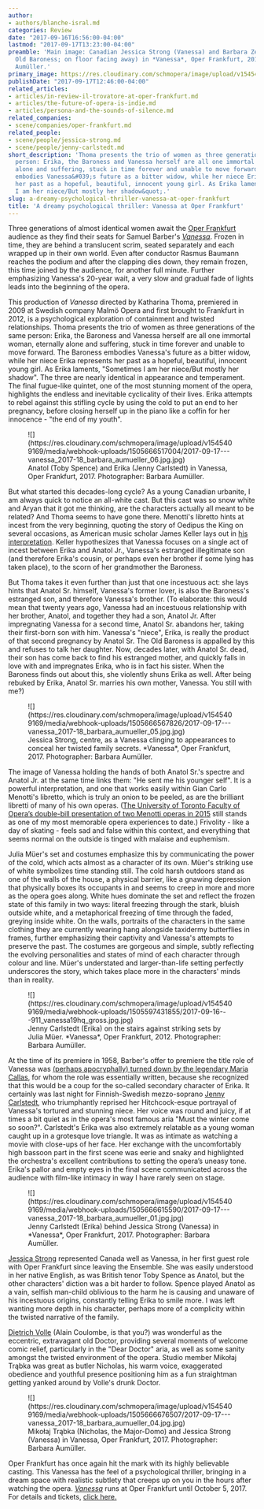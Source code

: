 ```yaml
---
author:
- authors/blanche-isral.md
categories: Review
date: "2017-09-16T16:56:00-04:00"
lastmod: "2017-09-17T13:23:00-04:00"
preamble: 'Main image: Canadian Jessica Strong (Vanessa) and Barbara Zechmeister (the
  Old Baroness; on floor facing away) in *Vanessa*, Oper Frankfurt, 2017. Photo: Barbara
  Aumüller.'
primary_image: https://res.cloudinary.com/schmopera/image/upload/v1545409169/media/webhook-uploads/1505666756073/2017-09-17---square---vanessa_2017-18_barbara_aumueller_07.jpg.jpg
publishDate: "2017-09-17T12:46:00-04:00"
related_articles:
- articles/in-review-il-trovatore-at-oper-frankfurt.md
- articles/the-future-of-opera-is-indie.md
- articles/persona-and-the-sounds-of-silence.md
related_companies:
- scene/companies/oper-frankfurt.md
related_people:
- scene/people/jessica-strong.md
- scene/people/jenny-carlstedt.md
short_description: 'Thoma presents the trio of women as three generations of the same
  person: Erika, the Baroness and Vanessa herself are all one immortal woman, eternally
  alone and suffering, stuck in time forever and unable to move forward. The Baroness
  embodies Vanessa&#039;s future as a bitter widow, while her niece Erika represents
  her past as a hopeful, beautiful, innocent young girl. As Erika laments, &quot;Sometimes
  I am her niece/But mostly her shadow&quot;.'
slug: a-dreamy-psychological-thriller-vanessa-at-oper-frankfurt
title: 'A dreamy psychological thriller: Vanessa at Oper Frankfurt'
---
```


Three generations of almost identical women await the [Oper Frankfurt](/scene/companies/opera-frankfurt/) audience as they find their seats for Samuel Barber's [*Vanessa*](http://www.oper-frankfurt.de/en/season-calendar/vanessa/?id_datum=892). Frozen in time, they are behind a translucent scrim, seated separately and each wrapped up in their own world. Even after conductor Rasmus Baumann reaches the podium and after the clapping dies down, they remain frozen, this time joined by the audience, for another full minute. Further emphasizing Vanessa's 20-year wait, a very slow and gradual fade of lights leads into the beginning of the opera.

This production of *Vanessa* directed by Katharina Thoma, premiered in 2009 at Swedish company Malmö Opera and first brought to Frankfurt in 2012, is a psychological exploration of containment and twisted relationships. Thoma presents the trio of women as three generations of the same person: Erika, the Baroness and Vanessa herself are all one immortal woman, eternally alone and suffering, stuck in time forever and unable to move forward. The Baroness embodies Vanessa's future as a bitter widow, while her niece Erika represents her past as a hopeful, beautiful, innocent young girl. As Erika laments, "Sometimes I am her niece/But mostly her shadow". The three are nearly identical in appearance and temperament. The final fugue-like quintet, one of the most stunning moment of the opera, highlights the endless and inevitable cyclicality of their lives. Erika attempts to rebel against this stifling cycle by using the cold to put an end to her pregnancy, before closing herself up in the piano like a coffin for her innocence - "the end of my youth". 

<figure data-type="image">![](https://res.cloudinary.com/schmopera/image/upload/v1545409169/media/webhook-uploads/1505666517004/2017-09-17---vanessa_2017-18_barbara_aumueller_06.jpg.jpg)<figcaption>Anatol (Toby Spence) and Erika (Jenny Carlstedt) in Vanessa, Oper Frankfurt, 2017. Photographer: Barbara Aumüller.</figcaption>
</figure>

But what started this decades-long cycle? As a young Canadian urbanite, I am always quick to notice an all-white cast. But this cast was so snow white and Aryan that it got me thinking, are the characters actually all meant to be related? And Thoma seems to have gone there. Menotti's libretto hints at incest from the very beginning, quoting the story of Oedipus the King on several occasions, as American music scholar James Keller lays out in [his interpretation](http://www.santafenewmexican.com/pasatiempo/columns/listen_up/in-the-family-way-pondering-vanessa/article_d118b239-ac91-5ee5-82b5-5a0c5990c91f.html). Keller hypothesizes that Vanessa focuses on a single act of incest between Erika and Anatol Jr., Vanessa's estranged illegitimate son (and therefore Erika's cousin, or perhaps even her brother if some lying has taken place), to the scorn of her grandmother the Baroness. 

But Thoma takes it even further than just that one incestuous act: she lays hints that Anatol Sr. himself, Vanessa's former lover, is also the Baroness's estranged son, and therefore Vanessa's brother. (To elaborate: this would mean that twenty years ago, Vanessa had an incestuous relationship with her brother, Anatol, and together they had a son, Anatol Jr. After impregnating Vanessa for a second time, Anatol Sr. abandons her, taking their first-born son with him. Vanessa's "niece", Erika, is really the product of that second pregnancy by Anatol Sr. The Old Baroness is appalled by this and refuses to talk her daughter. Now, decades later, with Anatol Sr. dead, their son has come back to find his estranged mother, and quickly falls in love with and impregnates Erika, who is in fact his sister. When the Baroness finds out about this, she violently shuns Erika as well. After being rebuked by Erika, Anatol Sr. marries his own mother, Vanessa. You still with me?) 

<figure data-type="image">![](https://res.cloudinary.com/schmopera/image/upload/v1545409169/media/webhook-uploads/1505666567826/2017-09-17---vanessa_2017-18_barbara_aumueller_05.jpg.jpg)
<figcaption>Jessica Strong, centre, as a Vanessa clinging to appearances to conceal her twisted family secrets. *Vanessa*, Oper Frankfurt, 2017. Photographer: Barbara Aumüller.</figcaption>
</figure>

The image of Vanessa holding the hands of both Anatol Sr.'s spectre and Anatol Jr. at the same time links them: "He sent me his younger self". It is a powerful interpretation, and one that works easily within Gian Carlo Menotti's libretto, which is truly an onion to be peeled, as are the brilliant libretti of many of his own operas. ([The University of Toronto Faculty of Opera’s double-bill presentation of two Menotti operas in 2015](/in-review-the-telephone-the-medium/) still stands as one of my most memorable opera experiences to date.) Frivolity - like a day of skating - feels sad and false within this context, and everything that seems normal on the outside is tinged with malaise and euphemism.

Julia Müer's set and costumes emphasize this by communicating the power of the cold, which acts almost as a character of its own. Müer's striking use of white symbolizes time standing still. The cold harsh outdoors stand as one of the walls of the house, a physical barrier, like a gnawing depression that physically boxes its occupants in and seems to creep in more and more as the opera goes along. White hues dominate the set and reflect the frozen state of this family in two ways: literal freezing through the stark, bluish outside white, and a metaphorical freezing of time through the faded, greying inside white. On the walls, portraits of the characters in the same clothing they are currently wearing hang alongside taxidermy butterflies in frames, further emphasizing their captivity and Vanessa's attempts to preserve the past. The costumes are gorgeous and simple, subtly reflecting the evolving personalities and states of mind of each character through colour and line. Müer's understated and larger-than-life setting perfectly underscores the story, which takes place more in the characters' minds than in reality. 

<figure data-type="image">![](https://res.cloudinary.com/schmopera/image/upload/v1545409169/media/webhook-uploads/1505597431855/2017-09-16---911_vanessa19hq_gross.jpg.jpg)
<figcaption>Jenny Carlstedt (Erika) on the stairs against striking sets by Julia Müer. *Vanessa*, Oper Frankfurt, 2012. Photographer: Barbara Aumüller.</figcaption>
</figure>

At the time of its premiere in 1958, Barber's offer to premiere the title role of Vanessa was [(perhaps apocryphally) turned down by the legendary Maria Callas](http://www.nytimes.com/2007/11/04/arts/music/04davi.html), for whom the role was essentially written, because she recognized that this would be a coup for the so-called secondary character of Erika. It certainly was last night for Finnish-Swedish mezzo-soprano [Jenny Carlstedt](/scene/people/jenny-carlstedt/), who triumphantly reprised her Hitchcock-esque portrayal of Vanessa's tortured and stunning niece. Her voice was round and juicy, if at times a bit quiet as in the opera's most famous aria "Must the winter come so soon?". Carlstedt's Erika was also extremely relatable as a young woman caught up in a grotesque love triangle. It was as intimate as watching a movie with close-ups of her face. Her exchange with the uncomfortably high bassoon part in the first scene was eerie and snaky and highlighted the orchestra's excellent contributions to setting the opera’s uneasy tone. Erika's pallor and empty eyes in the final scene communicated across the audience with film-like intimacy in way I have rarely seen on stage. 

<figure data-type="image">![](https://res.cloudinary.com/schmopera/image/upload/v1545409169/media/webhook-uploads/1505666615590/2017-09-17---vanessa_2017-18_barbara_aumueller_01.jpg.jpg)
<figcaption>Jenny Carlstedt (Erika) behind Jessica Strong (Vanessa) in *Vanessa*, Oper Frankfurt, 2017. Photographer: Barbara Aumüller.</figcaption>
</figure>

[Jessica Strong](/scene/people/jessica-strong/) represented Canada well as Vanessa, in her first guest role with Oper Frankfurt since leaving the Ensemble. She was easily understood in her native English, as was British tenor Toby Spence as Anatol, but the other characters' diction was a bit harder to follow. Spence played Anatol as a vain, selfish man-child oblivious to the harm he is causing and unaware of his incestuous origins, constantly telling Erika to smile more. I was left wanting more depth in his character, perhaps more of a complicity within the twisted narrative of the family. 

[Dietrich Volle](http://www.oper-frankfurt.de/en/ensemble-guest-artists-opera-team/ensemble/?detail=78) (Alain Coulombe, is that you?) was wonderful as the eccentric, extravagant old Doctor, providing several moments of welcome comic relief, particularly in the "Dear Doctor" aria, as well as some sanity amongst the twisted environment of the opera. Studio member Mikołaj Trąbka was great as butler Nicholas, his warm voice, exaggerated obedience and youthful presence positioning him as a fun straightman getting yanked around by Volle's drunk Doctor. 

<figure data-type="image">![](https://res.cloudinary.com/schmopera/image/upload/v1545409169/media/webhook-uploads/1505666676507/2017-09-17---vanessa_2017-18_barbara_aumueller_04.jpg.jpg)<figcaption>Mikołaj Trąbka (Nicholas, the Major-Domo) and Jessica Strong (Vanessa) in Vanessa, Oper Frankfurt, 2017. Photographer: Barbara Aumüller.</figcaption>
</figure>

Oper Frankfurt has once again hit the mark with its highly believable casting. This Vanessa has the feel of a psychological thriller, bringing in a dream space with realistic subtlety that creeps up on you in the hours after watching the opera. [*Vanessa*](http://www.oper-frankfurt.de/en/season-calendar/vanessa/?id_datum=892) runs at Oper Frankfurt until October 5, 2017. For details and tickets, [click here.](http://www.oper-frankfurt.de/en/season-calendar/vanessa/?id_datum=892)
